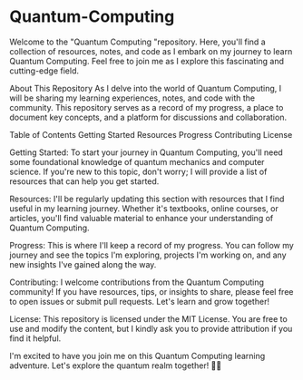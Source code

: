 # Quantum-Computing
Welcome to the "Quantum Computing "repository. Here, you'll find a collection of resources, notes, and code as I embark on my journey to learn Quantum Computing. Feel free to join me as I explore this fascinating and cutting-edge field.

About This Repository
As I delve into the world of Quantum Computing, I will be sharing my learning experiences, notes, and code with the community. This repository serves as a record of my progress, a place to document key concepts, and a platform for discussions and collaboration.

Table of Contents
Getting Started
Resources
Progress
Contributing
License

Getting Started:
To start your journey in Quantum Computing, you'll need some foundational knowledge of quantum mechanics and computer science. If you're new to this topic, don't worry; I will provide a list of resources that can help you get started.

Resources:
I'll be regularly updating this section with resources that I find useful in my learning journey. Whether it's textbooks, online courses, or articles, you'll find valuable material to enhance your understanding of Quantum Computing.

Progress:
This is where I'll keep a record of my progress. You can follow my journey and see the topics I'm exploring, projects I'm working on, and any new insights I've gained along the way.

Contributing:
I welcome contributions from the Quantum Computing community! If you have resources, tips, or insights to share, please feel free to open issues or submit pull requests. Let's learn and grow together!

License:
This repository is licensed under the MIT License. You are free to use and modify the content, but I kindly ask you to provide attribution if you find it helpful.

I'm excited to have you join me on this Quantum Computing learning adventure. Let's explore the quantum realm together! 🚀🌌
